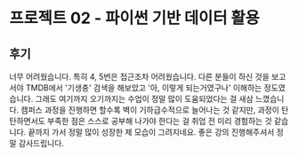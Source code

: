 # 프로젝트 02 - 파이썬 기반 데이터 활용

## 후기

너무 어려웠습니다. 특히 4, 5번은 접근조차 어려웠습니다. 다른 분들이 하신 것을 보고서야 TMDB에서 '기생충' 검색을 해보았고 '아, 이렇게 되는거였구나' 이해하는 정도였습니다.
그래도 여기까지 오기까지는 수업이 정말 많이 도움되었다는 걸 새삼 느꼈습니다. 캠퍼스 과정을 진행하면 할수록 벽이 기하급수적으로 늘어나는 것 같지만, 과정이 탄탄하면서도 부족한
점은 스스로 공부해 나가야 한다는 걸 취업 전 미리 경험하는 것 같습니다. 끝까지 가서 정말 많이 성장한 제 모습이 그려지네요. 좋은 강의 진행해주셔서 정말 감사드립니다.
